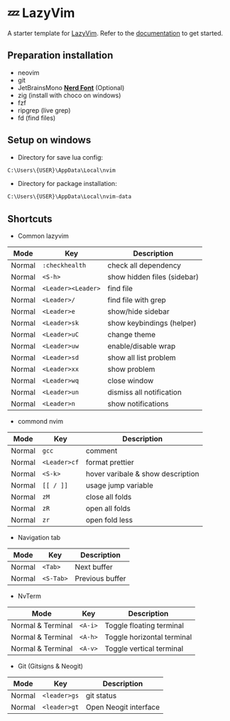 # 💤 LazyVim

A starter template for [LazyVim](https://github.com/LazyVim/LazyVim).
Refer to the [documentation](https://lazyvim.github.io/installation) to get started.

## Preparation installation

- neovim
- git
- JetBrainsMono **[Nerd Font](https://www.nerdfonts.com/font-downloads)** (Optional)
- zig (install with choco on windows)
- fzf
- ripgrep (live grep)
- fd (find files)

## Setup on windows

- Directory for save lua config:

```sh
C:\Users\{USER}\AppData\Local\nvim
```

- Directory for package installation:

```sh
C:\Users\{USER}\AppData\Local\nvim-data
```

## Shortcuts

- Common lazyvim

| Mode   | Key                | Description                 |
| ------ | ------------------ | --------------------------- |
| Normal | `:checkhealth`     | check all dependency        |
| Normal | `<S-h>`            | show hidden files (sidebar) |
| Normal | `<Leader><Leader>` | find file                   |
| Normal | `<Leader>/`        | find file with grep         |
| Normal | `<Leader>e`        | show/hide sidebar           |
| Normal | `<Leader>sk`       | show keybindings (helper)   |
| Normal | `<Leader>uC`       | change theme                |
| Normal | `<Leader>uw`       | enable/disable wrap         |
| Normal | `<Leader>sd`       | show all list problem       |
| Normal | `<Leader>xx`       | show problem                |
| Normal | `<Leader>wq`       | close window                |
| Normal | `<Leader>un`       | dismiss all notification    |
| Normal | `<Leader>n`        | show notifications          |

- commond nvim

| Mode   | Key          | Description                       |
| ------ | ------------ | --------------------------------- |
| Normal | `gcc`        | comment                           |
| Normal | `<Leader>cf` | format prettier                   |
| Normal | `<S-k>`      | hover varibale & show description |
| Normal | `[[ / ]]`    | usage jump variable               |
| Normal | `zM`         | close all folds                   |
| Normal | `zR`         | open all folds                    |
| Normal | `zr`         | open fold less                    |

- Navigation tab

| Mode   | Key       | Description     |
| ------ | --------- | --------------- |
| Normal | `<Tab>`   | Next buffer     |
| Normal | `<S-Tab>` | Previous buffer |

- NvTerm

| Mode              | Key     | Description                |
| ----------------- | ------- | -------------------------- |
| Normal & Terminal | `<A-i>` | Toggle floating terminal   |
| Normal & Terminal | `<A-h>` | Toggle horizontal terminal |
| Normal & Terminal | `<A-v>` | Toggle vertical terminal   |

- Git (Gitsigns & Neogit)

| Mode   | Key          | Description           |
| ------ | ------------ | --------------------- |
| Normal | `<leader>gs` | git status            |
| Normal | `<leader>gt` | Open Neogit interface |
